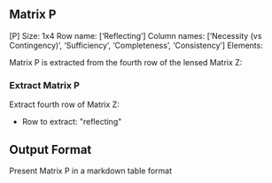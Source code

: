 ## Matrix P
[P]
Size: 1x4
Row name: [‘Reflecting’]
Column names: [‘Necessity (vs Contingency)’, ‘Sufficiency’, ‘Completeness’, ‘Consistency’]
Elements:

Matrix P is extracted from the fourth row of the lensed Matrix Z:

### Extract Matrix P
Extract fourth row of Matrix Z:
- Row to extract: "reflecting"

## Output Format
Present Matrix P in a markdown table format